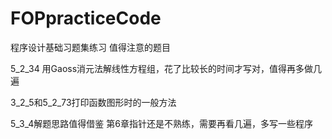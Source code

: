 # FOPpracticeCode
程序设计基础习题集练习
值得注意的题目

5_2_34 用Gaoss消元法解线性方程组，花了比较长的时间才写对，值得再多做几遍

3_2_5和5_2_73打印函数图形时的一般方法

5_3_4解题思路值得借鉴
第6章指针还是不熟练，需要再看几遍，多写一些程序
